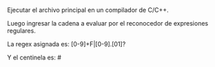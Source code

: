 Ejecutar el archivo principal en un compilador de C/C++.

Luego ingresar la cadena a evaluar por el reconocedor de expresiones regulares.

La regex asignada es: [0-9]+F|[0-9]\.[01]? 

Y el centinela es: #

